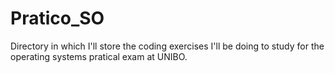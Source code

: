 # Pratico_SO
Directory in which I'll store the coding exercises I'll be doing to study for the operating systems pratical exam at UNIBO.  

